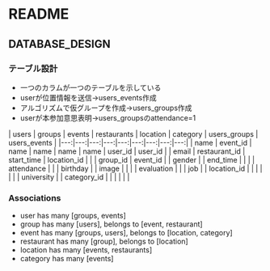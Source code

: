 # README

## DATABASE_DESIGN

### テーブル設計

- 一つのカラムが一つのテーブルを示している
- userが位置情報を送信->users_events作成
- アルゴリズムで仮グループを作成->users_groups作成
- userが本参加意思表明->users_groupsのattendance=1

| users | groups | events | restaurants | location | category | users_groups | users_events |
|---:|---:|---:|---:|---:|---:|---:|---:|---:|
| name       | event_id      | name        | name        | name | name | user_id    | user_id  |
| email      | restaurant_id | start_time  | location_id |      |      | group_id   | event_id |
| gender     |               | end_time    |             |      |      | attendance |          |
| birthday   |               | image       |             |      |      | evaluation |          |
| job        |               | location_id |             |      |      |            |          |
| university |               | category_id |             |      |      |            |          |


### Associations

- user has many [groups, events]
- group has many [users], belongs to [event, restaurant]
- event has many [groups, users], belongs to [location, category]
- restaurant has many [group], belongs to [location]
- location has many [events, restaurants]
- category has many [events]
